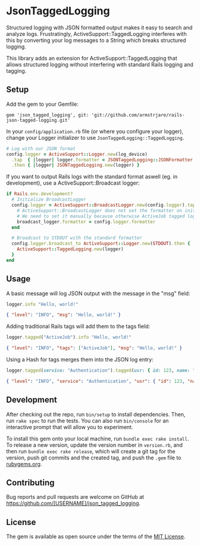 # JsonTaggedLogging

Structured logging with JSON formatted output makes it easy to search and analyze logs. Frustratingly, ActiveSupport::TaggedLogging interferes with this by converting your log messages to a String which breaks structured logging.

This library adds an extension for ActiveSupport::TaggedLogging that allows
structured logging without interfering with standard Rails logging and tagging.

## Setup

Add the gem to your Gemfile:
```
gem 'json_tagged_logging', git: 'git://github.com/armstrjare/rails-json-tagged-logging.git'
```

In your `config/application.rb` file (or where you configure your logger), change
your Logger initializer to use `JsonTaggedLogging::TaggedLogging`.

```ruby
# Log with our JSON format
config.logger = ActiveSupport::Logger.new(log_device)
  .tap  { |logger| logger.formatter = JSONTaggedLogging::JSONFormatter.new }
  .then { |logger| JSONTaggedLogging.new(logger) }
```

If you want to output Rails logs with the standard format aswell (eg. in development), use
a ActiveSupport::Broadcast logger:

```ruby
if Rails.env.development?
  # Initialize BroadcastLogger
  config.logger = ActiveSupport::BroadcastLogger.new(config.logger).tap do |broadcast_logger|
    # ActiveSupport::BroadcastLogger does not set the formatter on initialization.
    # We need to set it manually because otherwise ActiveJob tagged logging will break.
    broadcast_logger.formatter = config.logger.formatter
  end

  # Broadcast to STDOUT with the standard formatter
  config.logger.broadcast_to ActiveSupport::Logger.new(STDOUT).then { |logger|
    ActiveSupport::TaggedLogging.new(logger)
  }
end
```

## Usage

A basic message will log JSON output with the message in the "msg" field:
```ruby
logger.info "Hello, world!"
```
```json
{ "level": "INFO", "msg": "Hello, world!" }
```

Adding traditional Rails tags will add them to the tags field:
```ruby
logger.tagged("ActiveJob").info "Hello, world!"
```
```json
{ "level": "INFO", "tags": ["ActiveJob"], "msg": "Hello, world!" }
```

Using a Hash for tags merges them into the JSON log entry:
```ruby
logger.tagged(service: "Authentication").tagged(usr: { id: 123, name: "Jared" }).info "Hello, world!"
```
```json
{ "level": "INFO", "service": "Authentication", "usr": { "id": 123, "name": "Jared" }, "msg": "Hello, world!" }
```
## Development

After checking out the repo, run `bin/setup` to install dependencies. Then, run `rake spec` to run the tests. You can also run `bin/console` for an interactive prompt that will allow you to experiment.

To install this gem onto your local machine, run `bundle exec rake install`. To release a new version, update the version number in `version.rb`, and then run `bundle exec rake release`, which will create a git tag for the version, push git commits and the created tag, and push the `.gem` file to [rubygems.org](https://rubygems.org).

## Contributing

Bug reports and pull requests are welcome on GitHub at https://github.com/[USERNAME]/json_tagged_logging.

## License

The gem is available as open source under the terms of the [MIT License](https://opensource.org/licenses/MIT).
